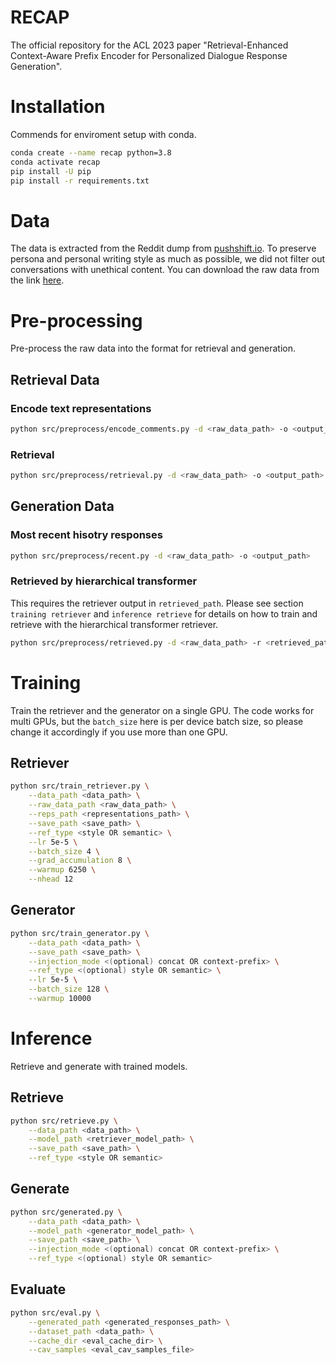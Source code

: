 # RECAP

The official repository for the ACL 2023 paper "Retrieval-Enhanced Context-Aware Prefix Encoder for Personalized Dialogue Response Generation".

# Installation

Commends for enviroment setup with conda.
```bash
conda create --name recap python=3.8
conda activate recap
pip install -U pip
pip install -r requirements.txt

```

# Data

The data is extracted from the Reddit dump from [pushshift.io](https://pushshift.io/). To preserve persona and personal writing style as much as possible, we did not filter out conversations with unethical content. You can download the raw data from the link [here](https://drive.google.com/file/d/1YC43Pqn15E7IIb90hjtauqRbwCOqAi3x/view?usp=sharing).

# Pre-processing

Pre-process the raw data into the format for retrieval and generation.

## Retrieval Data

### Encode text representations

```bash
python src/preprocess/encode_comments.py -d <raw_data_path> -o <output_path>
```

### Retrieval

```bash
python src/preprocess/retrieval.py -d <raw_data_path> -o <output_path>
```

## Generation Data

### Most recent hisotry responses

```bash
python src/preprocess/recent.py -d <raw_data_path> -o <output_path>
```

### Retrieved by hierarchical transformer

This requires the retriever output in `retrieved_path`. Please see section `training retriever` and `inference retrieve` for details on how to train and retrieve with the hierarchical transformer retriever.
```bash
python src/preprocess/retrieved.py -d <raw_data_path> -r <retrieved_path> -o <output_path>
```

# Training 

Train the retriever and the generator on a single GPU. The code works for multi GPUs, but the `batch_size` here is per device batch size, so please change it accordingly if you use more than one GPU.

## Retriever

```bash
python src/train_retriever.py \
    --data_path <data_path> \
    --raw_data_path <raw_data_path> \
    --reps_path <representations_path> \
    --save_path <save_path> \
    --ref_type <style OR semantic> \
    --lr 5e-5 \
    --batch_size 4 \
    --grad_accumulation 8 \
    --warmup 6250 \
    --nhead 12
```

## Generator

```bash
python src/train_generator.py \
    --data_path <data_path> \
    --save_path <save_path> \
    --injection_mode <(optional) concat OR context-prefix> \
    --ref_type <(optional) style OR semantic> \
    --lr 5e-5 \
    --batch_size 128 \
    --warmup 10000
```

# Inference

Retrieve and generate with trained models.

## Retrieve

```bash
python src/retrieve.py \
    --data_path <data_path> \
    --model_path <retriever_model_path> \
    --save_path <save_path> \
    --ref_type <style OR semantic>
```

## Generate

```bash
python src/generated.py \
    --data_path <data_path> \
    --model_path <generator_model_path> \
    --save_path <save_path> \
    --injection_mode <(optional) concat OR context-prefix> \
    --ref_type <(optional) style OR semantic>
```

## Evaluate

```bash
python src/eval.py \
    --generated_path <generated_responses_path> \
    --dataset_path <data_path> \
    --cache_dir <eval_cache_dir> \
    --cav_samples <eval_cav_samples_file>
```
